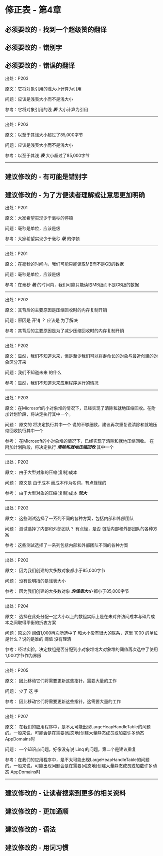 # 修正表 - 第4章

## 必须要改的 - 找到一个超级赞的翻译

## 必须要改的 - 错别字

## 必须要改的 - 错误的翻译

出处：P203

原文：它将对象引用的浅大小计算为引用

问题：应该是浅表大小而不是浅大小

参考：它将对象引用的浅 ***表*** 大小计算为引用

------

出处：P203

原文：以至于其浅大小超过了85,000字节

问题：应该是浅表大小而不是浅大小

参考：以至于其浅 ***表*** 大小超过了85,000字节

------

## 建议修改的 - 有可能是错别字

## 建议修改的 - 为了方便读者理解或让意思更加明确

出处：P201

原文：大家希望实现少于毫秒的停顿

问题：毫秒是单位，应该是级

参考：大家希望实现少于毫秒 ***级*** 的停顿

------

出处：P201

原文：在毫秒的时间内，我们可能只能读取MB而不是GB的数据

问题：毫秒是单位，应该是级

参考：在毫秒 ***级*** 的时间内，我们可能只能读取MB级而不是GB级的数据

------

出处：P202

原文：其背后的主要原因是压缩回收时的内存复制开销

问题：原因是 开销 ？ 应该是 为了解决

参考：其背后的主要原因是为了减少压缩回收时的内存复制开销

------

出处：P202

原文：显然，我们不知道未来，但是至少我们可以将寿命长的对象与最近创建的对象区分开来

问题：我们不知道未来 的什么

参考：显然，我们不知道未来应用程序运行的情况

------

出处：P203

原文：在Microsoft的小对象堆的情况下，已经实现了清除和就地压缩回收。在附加计划阶段，将决定执行其中一个。

问题： 原文的 将决定执行其中一个 说的不够细致，建议再次重复说清除和就地压缩回收执行其中一个

参考： 在Microsoft的小对象堆的情况下，已经实现了清除和就地压缩回收。 在附加计划阶段，将决定执行 ***清除和就地压缩回收*** 其中一个

------

出处：P203

原文： 由于大型对象的压缩(复制)成本

问题： 原文是 由于成本 而成本作为名词，有点怪怪的

参考： 由于大型对象的压缩(复制)成本 ***较大*** 

------

出处：P203

原文： 这些测试选择了一系列不同的各种方案，包括内部和外部团队

问题： 测试选择了内部和外部团队？ 有点怪，是否 包括内部和外部团队的各种方案

参考：这些测试选择了一系列包括内部和外部团队不同的各种方案

------

出处：P203

原文： 因为我们创建的大多数对象都小于85,000字节

问题： 没有说明指的是浅表大小

参考： 因为我们创建的大多数对象 ***的浅表大小*** 都小于85,000字节

------

出处：P204

原文： 选择在此处分配一定大小以上的数组实际上是在未对齐访问成本与碎片成本之间取得平衡的折衷方案

问题：原文的 阈值1,000再次所选中了 和大小没有很大的联系，这里 1000 的单位是什么？说的是谁的 阈值 没有理清

参考：经过实验，决定数组是否分配到小对象堆或大对象堆的阈值再次选中了使用1,000字节作为界限

------

出处：P205

原文： 因此移动它们将需要更新这些指针，需要大量的工作

问题： 少了 这 字

参考： 因此移动它们将需要更新这些指针，这需要大量的工作

------

出处：P207

原文： 在我们的应用程序中，是不太可能出现LargeHeapHandleTable的问题的。一般来说，可能会是在需要(动态地)创建大量静态成员或加载许多动态 AppDomains时

问题： 一个知识点问题，好像没有说 Linq 的问题。第二个是建议重复

参考：在我们的应用程序中，是不太可能出现LargeHeapHandleTable的问题的。一般来说，可能出现问题会是在需要(动态地)创建大量静态成员或加载许多动态 AppDomains时

------

## 建议修改的 - 让读者搜索到更多的相关资料

## 建议修改的 - 更加通顺

## 建议修改的 - 语法

## 建议修改的 - 用词习惯
